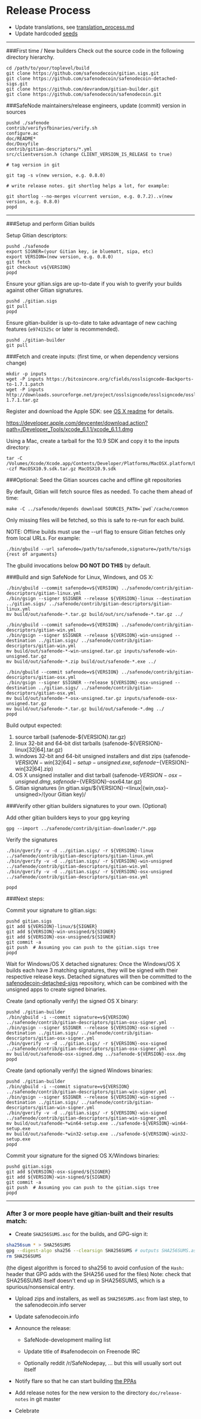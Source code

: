 Release Process
====================

* Update translations, see [translation_process.md](https://github.com/safenodecoin/safenode/blob/master/doc/translation_process.md#syncing-with-transifex)
* Update hardcoded [seeds](/contrib/seeds)

* * *

###First time / New builders
Check out the source code in the following directory hierarchy.

	cd /path/to/your/toplevel/build
	git clone https://github.com/safenodecoin/gitian.sigs.git
	git clone https://github.com/safenodecoin/safenodecoin-detached-sigs.git
	git clone https://github.com/devrandom/gitian-builder.git
	git clone https://github.com/safenodecoin/safenodecoin.git

###SafeNode maintainers/release engineers, update (commit) version in sources

	pushd ./safenode
	contrib/verifysfbinaries/verify.sh
	configure.ac
	doc/README*
	doc/Doxyfile
	contrib/gitian-descriptors/*.yml
	src/clientversion.h (change CLIENT_VERSION_IS_RELEASE to true)

	# tag version in git

	git tag -s v(new version, e.g. 0.8.0)

	# write release notes. git shortlog helps a lot, for example:

	git shortlog --no-merges v(current version, e.g. 0.7.2)..v(new version, e.g. 0.8.0)
	popd

* * *

###Setup and perform Gitian builds

 Setup Gitian descriptors:

	pushd ./safenode
	export SIGNER=(your Gitian key, ie bluematt, sipa, etc)
	export VERSION=(new version, e.g. 0.8.0)
	git fetch
	git checkout v${VERSION}
	popd

  Ensure your gitian.sigs are up-to-date if you wish to gverify your builds against other Gitian signatures.

	pushd ./gitian.sigs
	git pull
	popd

  Ensure gitian-builder is up-to-date to take advantage of new caching features (`e9741525c` or later is recommended).

	pushd ./gitian-builder
	git pull

###Fetch and create inputs: (first time, or when dependency versions change)

	mkdir -p inputs
	wget -P inputs https://bitcoincore.org/cfields/osslsigncode-Backports-to-1.7.1.patch
	wget -P inputs http://downloads.sourceforge.net/project/osslsigncode/osslsigncode/osslsigncode-1.7.1.tar.gz

 Register and download the Apple SDK: see [OS X readme](README_osx.txt) for details.

 https://developer.apple.com/devcenter/download.action?path=/Developer_Tools/xcode_6.1.1/xcode_6.1.1.dmg

 Using a Mac, create a tarball for the 10.9 SDK and copy it to the inputs directory:

	tar -C /Volumes/Xcode/Xcode.app/Contents/Developer/Platforms/MacOSX.platform/Developer/SDKs/ -czf MacOSX10.9.sdk.tar.gz MacOSX10.9.sdk

###Optional: Seed the Gitian sources cache and offline git repositories

By default, Gitian will fetch source files as needed. To cache them ahead of time:

	make -C ../safenode/depends download SOURCES_PATH=`pwd`/cache/common

Only missing files will be fetched, so this is safe to re-run for each build.

NOTE: Offline builds must use the --url flag to ensure Gitian fetches only from local URLs. For example:
```
./bin/gbuild --url safenode=/path/to/safenode,signature=/path/to/sigs {rest of arguments}
```
The gbuild invocations below <b>DO NOT DO THIS</b> by default.

###Build and sign SafeNode for Linux, Windows, and OS X:

	./bin/gbuild --commit safenode=v${VERSION} ../safenode/contrib/gitian-descriptors/gitian-linux.yml
	./bin/gsign --signer $SIGNER --release ${VERSION}-linux --destination ../gitian.sigs/ ../safenode/contrib/gitian-descriptors/gitian-linux.yml
	mv build/out/safenode-*.tar.gz build/out/src/safenode-*.tar.gz ../

	./bin/gbuild --commit safenode=v${VERSION} ../safenode/contrib/gitian-descriptors/gitian-win.yml
	./bin/gsign --signer $SIGNER --release ${VERSION}-win-unsigned --destination ../gitian.sigs/ ../safenode/contrib/gitian-descriptors/gitian-win.yml
	mv build/out/safenode-*-win-unsigned.tar.gz inputs/safenode-win-unsigned.tar.gz
	mv build/out/safenode-*.zip build/out/safenode-*.exe ../

	./bin/gbuild --commit safenode=v${VERSION} ../safenode/contrib/gitian-descriptors/gitian-osx.yml
	./bin/gsign --signer $SIGNER --release ${VERSION}-osx-unsigned --destination ../gitian.sigs/ ../safenode/contrib/gitian-descriptors/gitian-osx.yml
	mv build/out/safenode-*-osx-unsigned.tar.gz inputs/safenode-osx-unsigned.tar.gz
	mv build/out/safenode-*.tar.gz build/out/safenode-*.dmg ../
	popd

  Build output expected:

  1. source tarball (safenode-${VERSION}.tar.gz)
  2. linux 32-bit and 64-bit dist tarballs (safenode-${VERSION}-linux[32|64].tar.gz)
  3. windows 32-bit and 64-bit unsigned installers and dist zips (safenode-${VERSION}-win[32|64]-setup-unsigned.exe, safenode-${VERSION}-win[32|64].zip)
  4. OS X unsigned installer and dist tarball (safenode-${VERSION}-osx-unsigned.dmg, safenode-${VERSION}-osx64.tar.gz)
  5. Gitian signatures (in gitian.sigs/${VERSION}-<linux|{win,osx}-unsigned>/(your Gitian key)/

###Verify other gitian builders signatures to your own. (Optional)

  Add other gitian builders keys to your gpg keyring

	gpg --import ../safenode/contrib/gitian-downloader/*.pgp

  Verify the signatures

	./bin/gverify -v -d ../gitian.sigs/ -r ${VERSION}-linux ../safenode/contrib/gitian-descriptors/gitian-linux.yml
	./bin/gverify -v -d ../gitian.sigs/ -r ${VERSION}-win-unsigned ../safenode/contrib/gitian-descriptors/gitian-win.yml
	./bin/gverify -v -d ../gitian.sigs/ -r ${VERSION}-osx-unsigned ../safenode/contrib/gitian-descriptors/gitian-osx.yml

	popd

###Next steps:

Commit your signature to gitian.sigs:

	pushd gitian.sigs
	git add ${VERSION}-linux/${SIGNER}
	git add ${VERSION}-win-unsigned/${SIGNER}
	git add ${VERSION}-osx-unsigned/${SIGNER}
	git commit -a
	git push  # Assuming you can push to the gitian.sigs tree
	popd

  Wait for Windows/OS X detached signatures:
	Once the Windows/OS X builds each have 3 matching signatures, they will be signed with their respective release keys.
	Detached signatures will then be committed to the [safenodecoin-detached-sigs](https://github.com/safenodecoin/safenodecoin-detached-sigs) repository, which can be combined with the unsigned apps to create signed binaries.

  Create (and optionally verify) the signed OS X binary:

	pushd ./gitian-builder
	./bin/gbuild -i --commit signature=v${VERSION} ../safenode/contrib/gitian-descriptors/gitian-osx-signer.yml
	./bin/gsign --signer $SIGNER --release ${VERSION}-osx-signed --destination ../gitian.sigs/ ../safenode/contrib/gitian-descriptors/gitian-osx-signer.yml
	./bin/gverify -v -d ../gitian.sigs/ -r ${VERSION}-osx-signed ../safenode/contrib/gitian-descriptors/gitian-osx-signer.yml
	mv build/out/safenode-osx-signed.dmg ../safenode-${VERSION}-osx.dmg
	popd

  Create (and optionally verify) the signed Windows binaries:

	pushd ./gitian-builder
	./bin/gbuild -i --commit signature=v${VERSION} ../safenode/contrib/gitian-descriptors/gitian-win-signer.yml
	./bin/gsign --signer $SIGNER --release ${VERSION}-win-signed --destination ../gitian.sigs/ ../safenode/contrib/gitian-descriptors/gitian-win-signer.yml
	./bin/gverify -v -d ../gitian.sigs/ -r ${VERSION}-win-signed ../safenode/contrib/gitian-descriptors/gitian-win-signer.yml
	mv build/out/safenode-*win64-setup.exe ../safenode-${VERSION}-win64-setup.exe
	mv build/out/safenode-*win32-setup.exe ../safenode-${VERSION}-win32-setup.exe
	popd

Commit your signature for the signed OS X/Windows binaries:

	pushd gitian.sigs
	git add ${VERSION}-osx-signed/${SIGNER}
	git add ${VERSION}-win-signed/${SIGNER}
	git commit -a
	git push  # Assuming you can push to the gitian.sigs tree
	popd

-------------------------------------------------------------------------

### After 3 or more people have gitian-built and their results match:

- Create `SHA256SUMS.asc` for the builds, and GPG-sign it:
```bash
sha256sum * > SHA256SUMS
gpg --digest-algo sha256 --clearsign SHA256SUMS # outputs SHA256SUMS.asc
rm SHA256SUMS
```
(the digest algorithm is forced to sha256 to avoid confusion of the `Hash:` header that GPG adds with the SHA256 used for the files)
Note: check that SHA256SUMS itself doesn't end up in SHA256SUMS, which is a spurious/nonsensical entry.

- Upload zips and installers, as well as `SHA256SUMS.asc` from last step, to the safenodecoin.info server

- Update safenodecoin.info

- Announce the release:
  - SafeNode-development mailing list

  - Update title of #safenodecoin on Freenode IRC

  - Optionally reddit /r/SafeNodepay, ... but this will usually sort out itself

- Notify flare so that he can start building [the PPAs](https://launchpad.net/~safenodecoin.info/+archive/ubuntu/safenode)

- Add release notes for the new version to the directory `doc/release-notes` in git master

- Celebrate

